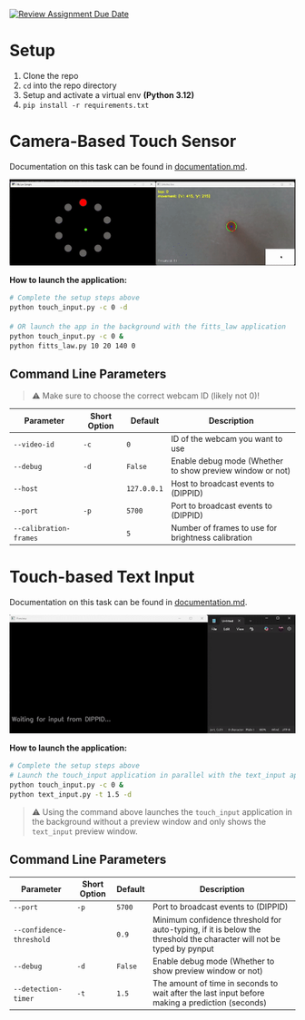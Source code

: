 [![Review Assignment Due Date](https://classroom.github.com/assets/deadline-readme-button-22041afd0340ce965d47ae6ef1cefeee28c7c493a6346c4f15d667ab976d596c.svg)](https://classroom.github.com/a/BegzSP5S)

# Setup

1. Clone the repo
2. `cd` into the repo directory
3. Setup and activate a virtual env **(Python 3.12)**
4. `pip install -r requirements.txt`

# Camera-Based Touch Sensor

Documentation on this task can be found in [documentation.md](documentation.md).  

![](docs/example_task_1.gif)

**How to launch the application:**

```bash
# Complete the setup steps above
python touch_input.py -c 0 -d

# OR launch the app in the background with the fitts_law application
python touch_input.py -c 0 &
python fitts_law.py 10 20 140 0
```

## Command Line Parameters

> ⚠️ Make sure to choose the correct webcam ID (likely not 0)!

| Parameter | Short Option | Default | Description |
|-----------|--------------|---------|-------------|
| `--video-id` | `-c` | `0` | ID of the webcam you want to use |
| `--debug` | `-d` | `False` | Enable debug mode (Whether to show preview window or not) |
| `--host` | | `127.0.0.1` | Host to broadcast events to (DIPPID) |
| `--port` | `-p` | `5700` | Port to broadcast events to (DIPPID) |
| `--calibration-frames` | | `5` | Number of frames to use for brightness calibration |

# Touch-based Text Input

Documentation on this task can be found in [documentation.md](documentation.md).  

![](docs/example_task_2.gif)

**How to launch the application:**
```bash
# Complete the setup steps above
# Launch the touch_input application in parallel with the text_input application
python touch_input.py -c 0 &
python text_input.py -t 1.5 -d
```

> ⚠️ Using the command above launches the `touch_input` application in the background without a preview window and only shows the `text_input` preview window.

## Command Line Parameters

| Parameter | Short Option | Default | Description |
|-----------|--------------|---------|-------------|
| `--port` | `-p` | `5700` | Port to broadcast events to (DIPPID) |
| `--confidence-threshold` | | `0.9` | Minimum confidence threshold for auto-typing, if it is below the threshold the character will not be typed by pynput |
| `--debug` | `-d` | `False` | Enable debug mode (Whether to show preview window or not) |
| `--detection-timer` | `-t` | `1.5` | The amount of time in seconds to wait after the last input before making a prediction (seconds) |